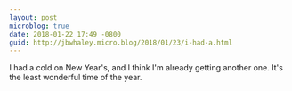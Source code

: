 ```yaml
---
layout: post
microblog: true
date: 2018-01-22 17:49 -0800
guid: http://jbwhaley.micro.blog/2018/01/23/i-had-a.html
---
```

I had a cold on New Year's, and I think I'm already getting another one. It's the least wonderful time of the year.
